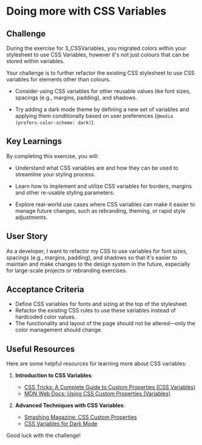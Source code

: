 # Doing more with CSS Variables

## Challenge

During the exercise for 3_CSSVariables, you migrated colors within your stylesheet to use CSS Variables, however it's not just colours that can be stored within variables.

Your challenge is to further refactor the existing CSS stylesheet to use CSS variables for elements other than colours.

- Consider using CSS variables for other reusable values like font sizes, spacings (e.g., margins, padding), and shadows.

- Try adding a dark mode theme by defining a new set of variables and applying them conditionally based on user preferences (`@media (prefers-color-scheme: dark)`).

## Key Learnings

By completing this exercise, you will:

- Understand what CSS variables are and how they can be used to streamline your styling process.
- Learn how to implement and utilize CSS variables for borders, margins and other re-usable styling parameters.

- Explore real-world use cases where CSS variables can make it easier to manage future changes, such as rebranding, theming, or rapid style adjustments.

## User Story

As a developer, I want to refactor my CSS to use variables for font sizes, spacings (e.g., margins, padding), and shadows so that it's easier to maintain and make changes to the design system in the future, especially for large-scale projects or rebranding exercises.

## Acceptance Criteria

- Define CSS variables for fonts and sizing at the top of the stylesheet.
- Refactor the existing CSS rules to use these variables instead of hardcoded color values.
- The functionality and layout of the page should not be altered—only the color management should change.

## Useful Resources

Here are some helpful resources for learning more about CSS variables:

1. **Introduction to CSS Variables**:

   - [CSS Tricks: A Complete Guide to Custom Properties (CSS Variables)](https://css-tricks.com/a-complete-guide-to-custom-properties/)
   - [MDN Web Docs: Using CSS Custom Properties (Variables)](https://developer.mozilla.org/en-US/docs/Web/CSS/Using_CSS_custom_properties)

2. **Advanced Techniques with CSS Variables**:
   - [Smashing Magazine: CSS Custom Properties](https://www.smashingmagazine.com/2017/04/start-using-css-custom-properties/)
   - [CSS Variables for Dark Mode](https://css-tricks.com/dark-modes-with-css/)

Good luck with the challenge!
